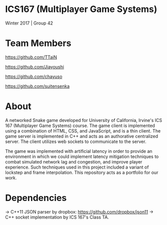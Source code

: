 # ICS167 (Multiplayer Game Systems)
Winter 2017 | Group 42

# Team Members

https://github.com/TTaiN

https://github.com/Jiayoushi

https://github.com/chayuso

https://github.com/suitensenka

# About
A networked Snake game developed for University of California, Irvine's ICS 167 (Multiplayer Game Systems) course. The game client is implemented using a combination of HTML, CSS, and JavaScript, and is a thin client. The game server is implemented in C++ and acts as an authorative centralized server. The client utilizes web sockets to communicate to the server. 

The game was implemented with artificial latency in order to provide an environment in which we could implement latency mitigation techniques to combat simulated network lag and congestion, and improve player experience. Such techniques used in this project included a variant of lockstep and frame interpolation. This repository acts as a portfolio for our work.

# Dependencies
-> C++11 JSON parser by dropbox: https://github.com/dropbox/json11
-> C++ socket implementation by ICS 167's Class TA.